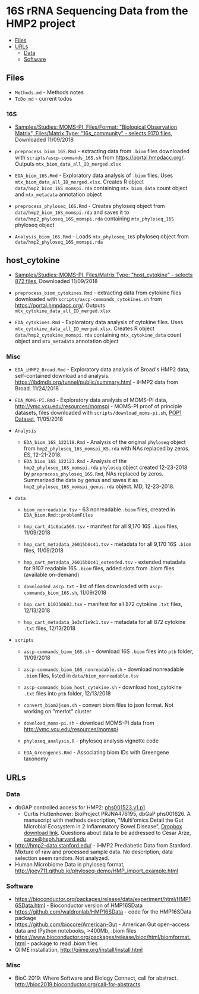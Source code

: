 # 16S rRNA Sequencing Data from the HMP2 project

* [Files](#files)
* [URLs](#urls)
  * [Data](#data)
  * [Software](#software)


## Files

- `Methods.md` - Methods notes
- `ToDo.md` - current todos

### 16S

- [Samples/Studies: MOMS-PI, Files/Format: "Biological Observation Matrix", Files/Matrix Type: "16s_community" - selects 9170 files](https://portal.hmpdacc.org/search/f?filters=%7B%22op%22:%22and%22,%22content%22:%5B%7B%22op%22:%22in%22,%22content%22:%7B%22field%22:%22cases.study_name%22,%22value%22:%5B%22MOMS-PI%22%5D%7D%7D,%7B%22op%22:%22in%22,%22content%22:%7B%22field%22:%22files.file_format%22,%22value%22:%5B%22Biological%20Observation%20Matrix%22%5D%7D%7D,%7B%22op%22:%22in%22,%22content%22:%7B%22field%22:%22files.file_matrix_type%22,%22value%22:%5B%2216s_community%22%5D%7D%7D%5D%7D&facetTab=files&pagination=%7B%22files%22:%7B%22from%22:0,%22size%22:20,%22sort%22:%22file_name.raw:asc%22%7D%7D), Downloaded 11/09/2018

- `preprocess_biom_16S.Rmd` - extracting data from `.biom` files downloaded with `scripts/ascp-commands_16S.sh` from https://portal.hmpdacc.org/. Outputs `mtx_biom_data_all_ID_merged.xlsx`

- `EDA_biom_16S.Rmd` - Exploratory data analysis of `.biom` files. Uses `mtx_biom_data_all_ID_merged.xlsx`. Creates R object `data/hmp2_biom_16S_momspi.rda` containing `mtx_biom_data` count object and `mtx_metadata` annotation object

- `preprocess_phyloseq_16S.Rmd` - Creates phyloseq object from `data/hmp2_biom_16S_momspi.rda` and saves it to `data/hmp2_phyloseq_16S_momspi.rda` containing `mtx_phyloseq_16S` phyloseq object

- `Analysis_biom_16S.Rmd` - Loads `mtx_phyloseq_16S` phyloseq object from `data/hmp2_phyloseq_16S_momspi.rda`

## host_cytokine

- [Samples/Studies: MOMS-PI, Files/Matrix Type: "host_cytokine" - selects 872 files](https://portal.hmpdacc.org/search/f?filters=%7B%22op%22:%22and%22,%22content%22:%5B%7B%22op%22:%22in%22,%22content%22:%7B%22field%22:%22cases.study_name%22,%22value%22:%5B%22MOMS-PI%22%5D%7D%7D,%7B%22op%22:%22in%22,%22content%22:%7B%22field%22:%22files.file_matrix_type%22,%22value%22:%5B%22host_cytokine%22%5D%7D%7D%5D%7D&facetTab=files&pagination=%7B%22files%22:%7B%22from%22:0,%22size%22:20,%22sort%22:%22file_name.raw:asc%22%7D%7D), Downloaded 11/09/2018

- `preprocess_biom_cytokines.Rmd` - extracting data from cytokine files downloaded with `scripts/ascp-commands_cytokines.sh` from https://portal.hmpdacc.org/. Outputs `mtx_cytokine_data_all_ID_merged.xlsx`

- `EDA_cytokines.Rmd` - Exploratory data analysis of cytokine files. Uses `mtx_cytokine_data_all_ID_merged.xlsx`. Creates R object `data/hmp2_cytokine_momspi.rda` containing `mtx_cytokine_data` count object and `mtx_metadata` annotation object



### Misc

- `EDA_iHMP2_Broad.Rmd` - Exploratory data analysis of Broad's HMP2 data, self-contained download and analysis. https://ibdmdb.org/tunnel/public/summary.html - iHMP2 data from Broad. 11/24/2018

- `EDA_MOMS-PI.Rmd` - Exploratory data analysis of MOMS-PI data, http://vmc.vcu.edu/resources/momspi - MOMS-PI proof of principle datasets, files downloaded with `scripts/download_moms-pi.sh`, [POP1 Dataset](http://vmc.vcu.edu/static/downloads/MOMS-PI_POP1.zip), 11/05/2018


- `Analysis`
    - `EDA_biom_16S_122118.Rmd` - Analysis of the original `phyloseq` object from `hmp2_phyloseq_16S_momspi_KS.rda` with NAs replaced by zeros. ES, 12-21-2018.
    - `EDA_biom_16S_122123.Rmd` - Analysis of the `hmp2_phyloseq_16S_momspi.rda` `phyloseq` object created 12-23-2018 by `preprocess_phyloseq_16S.Rmd`, NAs replaced by zeros. Summarized the data by genus and saves it as `hmp2_phyloseq_16S_momspi_genus.rda` object. MD, 12-23-2018.

- `data`
    - `biom_nonreadable.tsv` - 63 nonreadable `.biom` files, created in `EDA_biom.Rmd::problemFiles`
    - `hmp_cart_41c0aca569.tsv` - manifest for all 9,170 16S `.biom` files, 11/09/2018
    - `hmp_cart_metadata_26015b0c41.tsv` - metadata for all 9,170 16S `.biom` files, 11/09/2018
    - `hmp_cart_metadata_26015b0c41_extended.tsv` - extended metadata for 9107 readable 16S `.biom` files, added slots from .biom files (available on-demand)
    - `downloaded_ascp.txt` - list of files downloaded with `ascp-commands_biom_16S.sh`, 11/09/2018

    - `hmp_cart_b10350603.tsv` - manifest for all 872 cytokine `.txt` files, 12/13/2018
    - `hmp_cart_metadata_1e3cf1e9c1.tsv` - metadata for all 872 cytokine `.txt` files, 12/13/2018

- `scripts`
    - `ascp-commands_biom_16S.sh` - download 16S `.biom` files into `ptb` folder, 11/09/2018
    - `ascp-commands_biom_16S_nonreadable.sh` - download nonreadable `.biom` files, listed in `data/biom_nonreadable.tsv`
    
    - `ascp-commands_biom_host_cytokine.sh` - download host_cytokine `.txt` files into `ptb` folder, 12/13/2018
    
    - `convert_biom2json.sh` - convert biom files to json format. Not working on "merlot" cluster
    - `download_moms-pi.sh` - download MOMS-PI data from http://vmc.vcu.edu/resources/momspi
    - `phyloseq_analysis.R` - phyloseq analysis vignette code
    - `EDA_Greengenes.Rmd` - Associating biom IDs with Greengene taxonomy

## URLs

### Data

- dbGAP controlled access for HMP2: [phs001523.v1.p1](https://www.ncbi.nlm.nih.gov/projects/gap/cgi-bin/study.cgi?study_id=phs001523.v1.p1#authorized-requests-section).
    - Curtis Huttenhower: BioProject PRJNA476195, dbGaP phs001626. A manuscript with methods description, "Multi'omics Detail the Gut Microbial Ecosystem in 2 Inflammatory Bowel Disease", [Dropbox download link](https://www.dropbox.com/s/nhloprbetszkda5/322196_1_merged_1536386292.pdf?dl=0). Questions about data to be addressed to Cesar Arze, carze@hsph.harvard.edu
- http://hmp2-data.stanford.edu/ - iHMP2 Prediabetic Data from Stanford. Mixture of raw and processed sample data. No description, data selection seem random. Not analyzed.
- Human Microbiome Data in phyloseq format, http://joey711.github.io/phyloseq-demo/HMP_import_example.html

### Software

- https://bioconductor.org/packages/release/data/experiment/html/HMP16SData.html - Bioconductor version of HMP16SData
- https://github.com/waldronlab/HMP16SData - code for the HMP16SData package
- https://github.com/biocore/American-Gut - American Gut open-access data and IPython notebooks, >400Mb, .biom files
- https://www.bioconductor.org/packages/release/bioc/html/biomformat.html - package to read .biom files
- QIIME installation, http://qiime.org/install/install.html

### Misc

- BioC 2019: Where Software and Biology Connect, call for abstract. http://bioc2019.bioconductor.org/call-for-abstracts